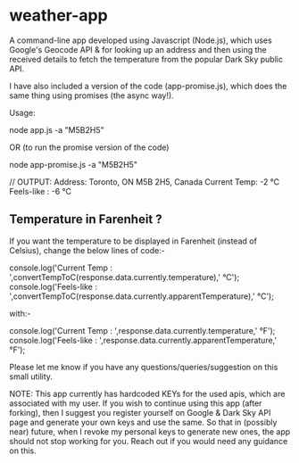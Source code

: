 # weather-app
A command-line app developed using Javascript (Node.js), which uses Google's Geocode API &amp; for looking up an address and then using the received details to fetch the temperature from the popular Dark Sky public API. 

I have also included a version of the code (app-promise.js), which does the same thing using promises (the async way!).

Usage:

node app.js -a "M5B2H5"

OR (to run the promise version of the code)

node app-promise.js -a "M5B2H5"

// OUTPUT:
Address: Toronto, ON M5B 2H5, Canada
Current Temp: -2 °C
Feels-like  : -6 °C


Temperature in Farenheit ?
------------------------------
If you want the temperature to be displayed in Farenheit (instead of Celsius), change the below lines of code:-

  console.log('Current Temp : ',convertTempToC(response.data.currently.temperature),' °C');
  console.log('Feels-like   : ',convertTempToC(response.data.currently.apparentTemperature),' °C');
  
  with:-
  
  console.log('Current Temp : ',response.data.currently.temperature,' °F');
  console.log('Feels-like   : ',response.data.currently.apparentTemperature,' °F');

Please let me know if you have any questions/queries/suggestion on this small utility.


NOTE: 
This app currently has hardcoded KEYs for the used apis, which are associated with my user. 
If you wish to continue using this app (after forking), then I suggest you register yourself
on Google & Dark Sky API page and generate your own keys and use the same. So that in (possibly
near) future, when I revoke my personal keys to generate new ones, the app should not stop 
working for you. Reach out if you would need any guidance on this.
